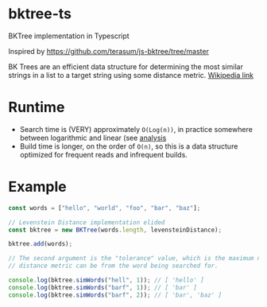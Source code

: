 # bktree-ts
BKTree implementation in Typescript

Inspired by https://github.com/terasum/js-bktree/tree/master

BK Trees are an efficient data structure for determining the most similar strings in a list to a target string using some distance metric.
[Wikipedia link](https://en.wikipedia.org/wiki/BK-tree)

# Runtime
- Search time is (VERY) approximately `O(Log(n))`, in practice somewhere between logarithmic and linear (see [analysis](https://github.com/benhoyt/pybktree/issues/5)
- Build time is longer, on the order of `O(n)`, so this is a data structure optimized for frequent reads and infrequent builds.


# Example
```ts
const words = ["hello", "world", "foo", "bar", "baz"];

// Levenstein Distance implementation elided
const bktree = new BKTree(words.length, levensteinDistance);

bktree.add(words);

// The second argument is the "tolerance" value, which is the maximum number that the 
// distance metric can be from the word being searched for.

console.log(bktree.simWords("hell", 1)); // [ 'hello' ]
console.log(bktree.simWords("barf", 1)); // [ 'bar' ]
console.log(bktree.simWords("barf", 2)); // [ 'bar', 'baz' ]
```
